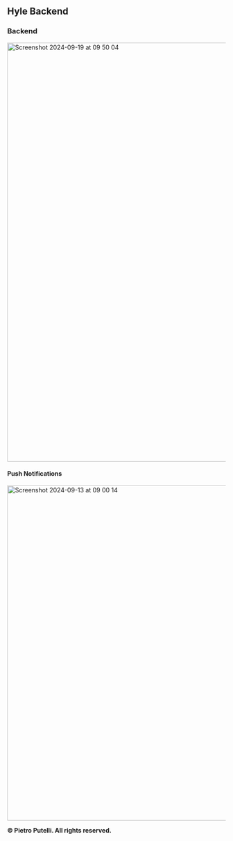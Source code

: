 ## Hyle Backend

### Backend

<img width="965" alt="Screenshot 2024-09-19 at 09 50 04" src="https://github.com/user-attachments/assets/6805bb36-4fab-430e-83ba-25bcf694bbf1">

#### Push Notifications

<img width="772" alt="Screenshot 2024-09-13 at 09 00 14" src="https://github.com/user-attachments/assets/298ced8e-88ed-4339-8a46-03108e41381f">

**© Pietro Putelli. All rights reserved.**
